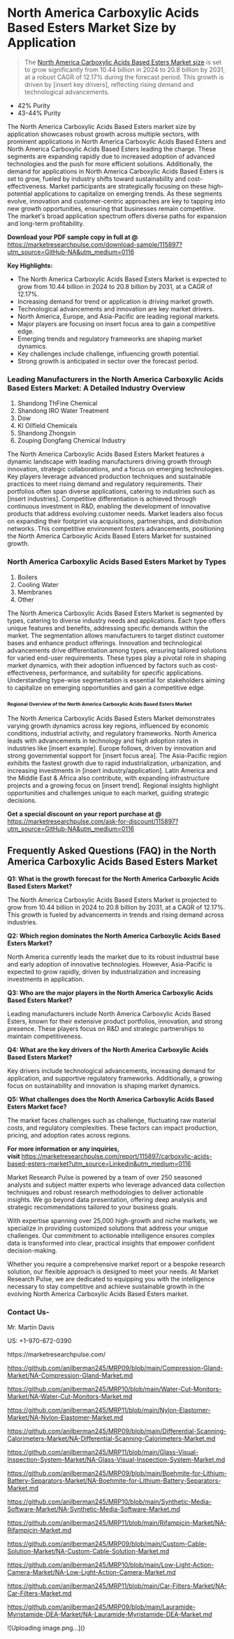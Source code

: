 <h1>North America Carboxylic Acids Based Esters Market&nbsp;Size by Application</h1><blockquote><p>The <a href="https://marketresearchpulse.com/download-sample/115897?utm_source=GitHub-NA&amp;utm_medium=0116">North America Carboxylic Acids Based Esters Market size</a> is set to grow significantly from 10.44 billion in 2024 to 20.8 billion by 2031, at a robust CAGR of 12.17% during the forecast period. This growth is driven by [insert key drivers], reflecting rising demand and technological advancements.</p></blockquote><ul><li>42% Purity<li> 43-44% Purity</li></ul><p>The North America Carboxylic Acids Based Esters market size by application showcases robust growth across multiple sectors, with prominent applications in North America Carboxylic Acids Based Esters and North America Carboxylic Acids Based Esters leading the charge. These segments are expanding rapidly due to increased adoption of advanced technologies and the push for more efficient solutions. Additionally, the demand for applications in North America Carboxylic Acids Based Esters is set to grow, fueled by industry shifts toward sustainability and cost-effectiveness. Market participants are strategically focusing on these high-potential applications to capitalize on emerging trends. As these segments evolve, innovation and customer-centric approaches are key to tapping into new growth opportunities, ensuring that businesses remain competitive. The market's broad application spectrum offers diverse paths for expansion and long-term profitability.</p><p><strong>Download your PDF sample copy in full at @ </strong><a href="https://marketresearchpulse.com/download-sample/115897?utm_source=GitHub-NA&amp;utm_medium=0116">https://marketresearchpulse.com/download-sample/115897?utm_source=GitHub-NA&amp;utm_medium=0116</a></p><p><strong>Key Highlights: </strong></p><ul><li>The North America Carboxylic Acids Based Esters Market is expected to grow from 10.44 billion in 2024 to 20.8 billion by 2031, at a CAGR of 12.17%.</li><li>Increasing demand for trend or application is driving market growth.</li><li>Technological advancements and innovation are key market drivers.</li><li>North America, Europe, and Asia-Pacific are leading regional markets.</li><li>Major players are focusing on insert focus area to gain a competitive edge.</li><li>Emerging trends and regulatory frameworks are shaping market dynamics.</li><li>Key challenges include challenge, influencing growth potential.</li><li>Strong growth is anticipated in sector over the forecast period.</li></ul><h3>Leading Manufacturers in the North America Carboxylic Acids Based Esters Market: A Detailed Industry Overview</h3><ol><li>Shandong ThFine Chemical</li><li>Shandong IRO Water Treatment</li><li>Dow</li><li>KI Oilfield Chemicals</li><li>Shandong Zhongxin</li><li>Zouping Dongfang Chemical Industry</li></ol><div class="flex max-w-full flex-col flex-grow"><div class="min-h-8 text-message flex w-full flex-col items-end gap-2 whitespace-normal break-words [.text-message+&amp;]:mt-5" dir="auto" data-message-author-role="assistant" data-message-id="fd8432e4-4910-450d-b182-61b7bfb0a01f" data-message-model-slug="gpt-4o"><div class="flex w-full flex-col gap-1 empty:hidden first:pt-[3px]"><div class="markdown prose w-full break-words dark:prose-invert light"><p>The North America Carboxylic Acids Based Esters Market features a dynamic landscape with leading manufacturers driving growth through innovation, strategic collaborations, and a focus on emerging technologies. Key players leverage advanced production techniques and sustainable practices to meet rising demand and regulatory requirements. Their portfolios often span diverse applications, catering to industries such as [insert industries]. Competitive differentiation is achieved through continuous investment in R&amp;D, enabling the development of innovative products that address evolving customer needs. Market leaders also focus on expanding their footprint via acquisitions, partnerships, and distribution networks. This competitive environment fosters advancements, positioning the North America Carboxylic Acids Based Esters Market for sustained growth.</p></div></div></div></div><h3>North America Carboxylic Acids Based Esters Market by Types</h3><ol><li>Boilers<li> Cooling Water<li> Membranes<li> Other</li></ol><div class="flex max-w-full flex-col flex-grow"><div class="min-h-8 text-message flex w-full flex-col items-end gap-2 whitespace-normal break-words [.text-message+&amp;]:mt-5" dir="auto" data-message-author-role="assistant" data-message-id="084470be-0bb7-4664-bddf-5156b4f41249" data-message-model-slug="gpt-4o-mini"><div class="flex w-full flex-col gap-1 empty:hidden first:pt-[3px]"><div class="markdown prose w-full break-words dark:prose-invert light"><p>The North America Carboxylic Acids Based Esters Market is segmented by types, catering to diverse industry needs and applications. Each type offers unique features and benefits, addressing specific demands within the market. The segmentation allows manufacturers to target distinct customer bases and enhance product offerings. Innovation and technological advancements drive differentiation among types, ensuring tailored solutions for varied end-user requirements. These types play a pivotal role in shaping market dynamics, with their adoption influenced by factors such as cost-effectiveness, performance, and suitability for specific applications. Understanding type-wise segmentation is essential for stakeholders aiming to capitalize on emerging opportunities and gain a competitive edge.</p></div></div></div></div><h3><span style="font-size: 11px;">Regional Overview of the North America Carboxylic Acids Based Esters Market</span></h3><div class="flex max-w-full flex-col flex-grow"><div class="min-h-8 text-message flex w-full flex-col items-end gap-2 whitespace-normal break-words [.text-message+&amp;]:mt-5" dir="auto" data-message-author-role="assistant" data-message-id="e9038762-ce64-4e30-91c9-9bd413514231" data-message-model-slug="gpt-4o-mini"><div class="flex w-full flex-col gap-1 empty:hidden first:pt-[3px]"><div class="markdown prose w-full break-words dark:prose-invert light"><p>The North America Carboxylic Acids Based Esters Market demonstrates varying growth dynamics across key regions, influenced by economic conditions, industrial activity, and regulatory frameworks. North America leads with advancements in technology and high adoption rates in industries like [insert example]. Europe follows, driven by innovation and strong governmental support for [insert focus area]. The Asia-Pacific region exhibits the fastest growth due to rapid industrialization, urbanization, and increasing investments in [insert industry/application]. Latin America and the Middle East &amp; Africa also contribute, with expanding infrastructure projects and a growing focus on [insert trend]. Regional insights highlight opportunities and challenges unique to each market, guiding strategic decisions.</p></div></div></div></div><p><strong>Get a special discount on your report purchase at @ </strong><a href="https://marketresearchpulse.com/ask-for-discount/115897?utm_source=GitHub-NA&amp;utm_medium=0116">https://marketresearchpulse.com/ask-for-discount/115897?utm_source=GitHub-NA&amp;utm_medium=0116</a></p><h2>Frequently Asked Questions (FAQ) in the North America Carboxylic Acids Based Esters Market</h2><p><strong>Q1: What is the growth forecast for the North America Carboxylic Acids Based Esters Market?</strong></p><p>The North America Carboxylic Acids Based Esters Market is projected to grow from 10.44 billion in 2024 to 20.8 billion by 2031, at a CAGR of 12.17%. This growth is fueled by advancements in trends and rising demand across industries.</p><p><strong>Q2: Which region dominates the North America Carboxylic Acids Based Esters Market?</strong></p><p>North America currently leads the market due to its robust industrial base and early adoption of innovative technologies. However, Asia-Pacific is expected to grow rapidly, driven by industrialization and increasing investments in application.</p><p><strong>Q3: Who are the major players in the North America Carboxylic Acids Based Esters Market?</strong></p><p>Leading manufacturers include North America Carboxylic Acids Based Esters, known for their extensive product portfolios, innovation, and strong presence. These players focus on R&amp;D and strategic partnerships to maintain competitiveness.</p><p><strong>Q4: What are the key drivers of the North America Carboxylic Acids Based Esters Market?</strong></p><p>Key drivers include technological advancements, increasing demand for application, and supportive regulatory frameworks. Additionally, a growing focus on sustainability and innovation is shaping market dynamics.</p><p><strong>Q5: What challenges does the North America Carboxylic Acids Based Esters Market face?</strong></p><p>The market faces challenges such as challenge, fluctuating raw material costs, and regulatory complexities. These factors can impact production, pricing, and adoption rates across regions.</p><p><strong>For more information or any inquiries, visit&nbsp;</strong><a href="https://marketresearchpulse.com/report/115897/carboxylic-acids-based-esters-market?utm_source=Linkedin&utm_medium=0116">https://marketresearchpulse.com/report/115897/carboxylic-acids-based-esters-market?utm_source=Linkedin&utm_medium=0116</a></p><p>Market Research Pulse is powered by a team of over 250 seasoned analysts and subject matter experts who leverage advanced data collection techniques and robust research methodologies to deliver actionable insights. We go beyond data presentation, offering deep analysis and strategic recommendations tailored to your business goals.</p><p>With expertise spanning over 25,000 high-growth and niche markets, we specialize in providing customized solutions that address your unique challenges. Our commitment to actionable intelligence ensures complex data is transformed into clear, practical insights that empower confident decision-making.</p><p>Whether you require a comprehensive market report or a bespoke research solution, our flexible approach is designed to meet your needs. At Market Research Pulse, we are dedicated to equipping you with the intelligence necessary to stay competitive and achieve sustainable growth in the evolving North America Carboxylic Acids Based Esters market.</p><h3><strong>Contact Us-</strong></h3><p>Mr. Martin Davis</p><p>US: +1-970-672-0390</p><p>https://marketresearchpulse.com/</p><p><a href="https://github.com/anilberman245/MRP09/blob/main/Compression-Gland-Market/NA-Compression-Gland-Market.md">https://github.com/anilberman245/MRP09/blob/main/Compression-Gland-Market/NA-Compression-Gland-Market.md</a></p><p><a href="https://github.com/anilberman245/MRP10/blob/main/Water-Cut-Monitors-Market/NA-Water-Cut-Monitors-Market.md">https://github.com/anilberman245/MRP10/blob/main/Water-Cut-Monitors-Market/NA-Water-Cut-Monitors-Market.md</a></p><p><a href="https://github.com/anilberman245/MRP11/blob/main/Nylon-Elastomer-Market/NA-Nylon-Elastomer-Market.md">https://github.com/anilberman245/MRP11/blob/main/Nylon-Elastomer-Market/NA-Nylon-Elastomer-Market.md</a></p><p><a href="https://github.com/anilberman245/MRP09/blob/main/Differential-Scanning-Calorimeters-Market/NA-Differential-Scanning-Calorimeters-Market.md">https://github.com/anilberman245/MRP09/blob/main/Differential-Scanning-Calorimeters-Market/NA-Differential-Scanning-Calorimeters-Market.md</a></p><p><a href="https://github.com/anilberman245/MRP11/blob/main/Glass-Visual-Inspection-System-Market/NA-Glass-Visual-Inspection-System-Market.md">https://github.com/anilberman245/MRP11/blob/main/Glass-Visual-Inspection-System-Market/NA-Glass-Visual-Inspection-System-Market.md</a></p><p><a href="https://github.com/anilberman245/MRP09/blob/main/Boehmite-for-Lithium-Battery-Separators-Market/NA-Boehmite-for-Lithium-Battery-Separators-Market.md">https://github.com/anilberman245/MRP09/blob/main/Boehmite-for-Lithium-Battery-Separators-Market/NA-Boehmite-for-Lithium-Battery-Separators-Market.md</a></p><p><a href="https://github.com/anilberman245/MRP10/blob/main/Synthetic-Media-Software-Market/NA-Synthetic-Media-Software-Market.md">https://github.com/anilberman245/MRP10/blob/main/Synthetic-Media-Software-Market/NA-Synthetic-Media-Software-Market.md</a></p><p><a href="https://github.com/anilberman245/MRP11/blob/main/Rifampicin-Market/NA-Rifampicin-Market.md">https://github.com/anilberman245/MRP11/blob/main/Rifampicin-Market/NA-Rifampicin-Market.md</a></p><p><a href="https://github.com/anilberman245/MRP09/blob/main/Custom-Cable-Solution-Market/NA-Custom-Cable-Solution-Market.md">https://github.com/anilberman245/MRP09/blob/main/Custom-Cable-Solution-Market/NA-Custom-Cable-Solution-Market.md</a></p><p><a href="https://github.com/anilberman245/MRP10/blob/main/Low-Light-Action-Camera-Market/NA-Low-Light-Action-Camera-Market.md">https://github.com/anilberman245/MRP10/blob/main/Low-Light-Action-Camera-Market/NA-Low-Light-Action-Camera-Market.md</a></p><p><a href="https://github.com/anilberman245/MRP11/blob/main/Car-Filters-Market/NA-Car-Filters-Market.md">https://github.com/anilberman245/MRP11/blob/main/Car-Filters-Market/NA-Car-Filters-Market.md</a></p><p><a href="https://github.com/anilberman245/MRP09/blob/main/Lauramide-Myristamide-DEA-Market/NA-Lauramide-Myristamide-DEA-Market.md">https://github.com/anilberman245/MRP09/blob/main/Lauramide-Myristamide-DEA-Market/NA-Lauramide-Myristamide-DEA-Market.md</a></p>
![Uploading image.png…]()
